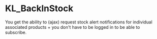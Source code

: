 # KL_BackInStock
You get the ability to (ajax) request stock alert notifications for individual associated products + you don't have to be logged in to be able to subscribe.